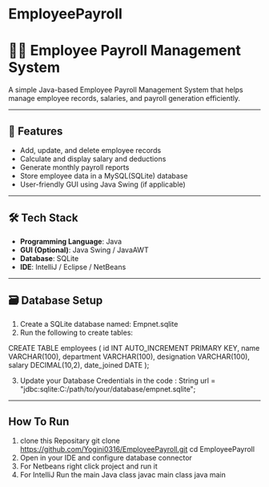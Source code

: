 # EmployeePayroll
# 👩‍💼 Employee Payroll Management System

A simple Java-based Employee Payroll Management System that helps manage employee records, salaries, and payroll generation efficiently.

---

## 🚀 Features

- Add, update, and delete employee records
- Calculate and display salary and deductions
- Generate monthly payroll reports
- Store employee data in a MySQL(SQLite) database
- User-friendly GUI using Java Swing (if applicable)

---

## 🛠️ Tech Stack

- **Programming Language**: Java
- **GUI (Optional)**: Java Swing / JavaAWT
- **Database**: SQLite
- **IDE**: IntelliJ / Eclipse / NetBeans

---

## 🗃️ Database Setup

1. Create a SQLite database named:
   Empnet.sqlite
2. Run the following to create tables:
   
CREATE TABLE employees (
    id INT AUTO_INCREMENT PRIMARY KEY,
    name VARCHAR(100),
    department VARCHAR(100),
    designation VARCHAR(100),
    salary DECIMAL(10,2),
    date_joined DATE
);

3. Update your Database Credentials in the code :
String url = "jdbc:sqlite:C:/path/to/your/database/empnet.sqlite";

-----

## How To Run
1. clone this Repositary
  git clone https://github.com/Yogini0316/EmployeePayroll.git
  cd EmployeePayroll
2. Open in your IDE and configure database connector
3. For Netbeans right click project and run it
4. For IntelliJ Run the main Java class
   javac main class
   java main
   
   




